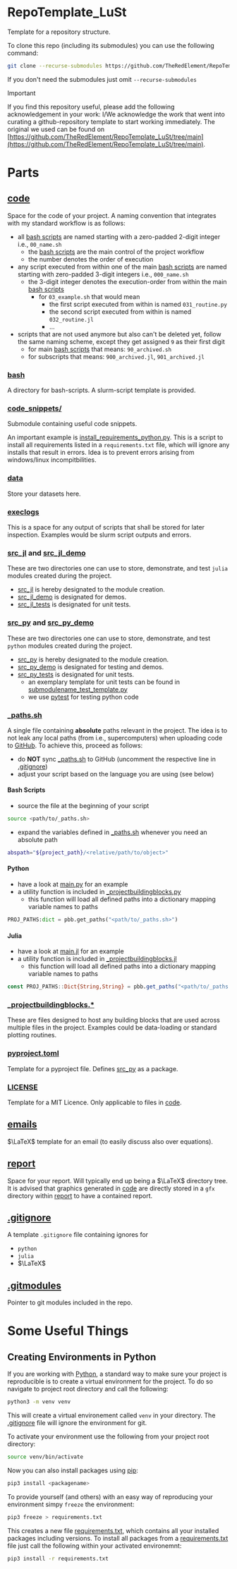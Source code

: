 # RepoTemplate_LuSt

Template for a repository structure.

To clone this repo (including its submodules) you can use the following command:
```bash
git clone --recurse-submodules https://github.com/TheRedElement/RepoTemplate_LuSt.git
```
If you don't need the submodules just omit `--recurse-submodules`

> [!IMPORTANT]  
> If you find this repository useful, please add the following acknowledgement in your work:
> I/We acknowledge the work that went into curating a github-repository template to start working immediately.
> The original we used can be found on [https://github.com/TheRedElement/RepoTemplate_LuSt/tree/main](https://github.com/TheRedElement/RepoTemplate_LuSt/tree/main).

# Parts

## [code](./code/)

Space for the code of your project.
A naming convention that integrates with my standard workflow is as follows:
* all [bash scripts](./code/bash/) are named starting with a zero-padded 2-digit integer i.e., `00_name.sh`
    * the [bash scripts](./code/bash/) are the main control of the project workflow
    * the number denotes the order of execution
* any script executed from within one of the main [bash scripts](./code/bash/) are named starting with zero-padded 3-digit integers i.e., `000_name.sh`
    * the 3-digit integer denotes the execution-order from within the main [bash scripts](./code/bash/)
        * for `03_example.sh` that would mean
            * the first script executed from within is named `031_routine.py`
            * the second script executed from within is named `032_routine.jl`
            * ...
* scripts that are not used anymore but also can't be deleted yet, follow the same naming scheme, except they get assigned `9` as their first digit
    * for main [bash scripts](./code/bash/) that means: `90_archived.sh`
    * for subscripts that means: `900_archived.jl`, `901_archived.jl`

### [bash](./code/bash/)

A directory for bash-scripts.
A slurm-script template is provided.


### [code_snippets/](./code/LuStCodeSnippets)

Submodule containing useful code snippets.

An important example is [install_requirements_python.py](./code/LuStCodeSnippets/install_requirements_python.py).
This is a script to install all requirements listed in a `requirements.txt` file, which will ignore any installs that result in errors.
Idea is to prevent errors arising from windows/linux incompitbilities.

### [data](./code/data/)

Store your datasets here.

### [execlogs](./code/execlogs/)

This is a space for any output of scripts that shall be stored for later inspection.
Examples would be slurm script outputs and errors.

### [src_jl](./code/src_jl) and [src_jl_demo](./code/src_jl_demo)

These are two directories one can use to store, demonstrate, and test `julia` modules created during the project.
* [src_jl](./code/src_jl) is hereby designated to the module creation.
* [src_jl_demo](./code/src_jl_demo) is designated for demos.
* [src_jl_tests](./code/src_jl_tests) is designated for unit tests.

### [src_py](./code/src_py/) and [src_py_demo](./code/src_py_demo/)

These are two directories one can use to store, demonstrate, and test `python` modules created during the project.
* [src_py](./code/src_py/) is hereby designated to the module creation.
* [src_py_demo](./code/src_py_demo/) is designated for testing and demos.
* [src_py_tests](./code/src_py_tests) is designated for unit tests.
    * an exemplary template for unit tests can be found in [submodulename_test_template.py](./code/src_py_tests/submodulename_test_template.py)
    * we use [pytest](https://docs.pytest.org/en/stable/) for testing python code

### [_paths.sh](./code/_paths.sh)

A single file containing **absolute** paths relevant in the project.
The idea is to not leak any local paths (from i.e., supercomputers) when uploading code to [GitHub](https://github.com).
To achieve this, proceed as follows:
* do **NOT** sync [_paths.sh](./code/_paths.sh) to GitHub (uncomment the respective line in [.gitignore](.gitignore))
* adjust your script based on the language you are using (see below)

#### Bash Scripts
* source the file at the beginning of your script
```bash
source <path/to/_paths.sh>
```
* expand the variables defined in [_paths.sh](./code/_paths.sh) whenever you need an absolute path
```bash
abspath="${project_path}/<relative/path/to/object>"
```

#### Python
* have a look at [main.py](./code/main.py) for an example
* a utility function is included in [_projectbuildingblocks.py](./code/_projectbuildingblocks.py)
    * this function will load all defined paths into a dictionary mapping variable names to paths
```python
PROJ_PATHS:dict = pbb.get_paths("<path/to/_paths.sh>")
```

#### Julia
* have a look at [main.jl](./code/main.jl) for an example
* a utility function is included in [_projectbuildingblocks.jl](./code/_projectbuildingblocks.jl)
    * this function will load all defined paths into a dictionary mapping variable names to paths
```julia
const PROJ_PATHS::Dict{String,String} = pbb.get_paths("<path/to/_paths.sh>")
```


### [_projectbuildingblocks.*](./code/_projectbuildingblocks.*)

These are files designed to host any building blocks that are used across multiple files in the project.
Examples could be data-loading or standard plotting routines.

### [pyproject.toml](./code/pyproject.toml)

Template for a pyproject file.
Defines [src_py](./code/src_py/) as a package.

### [LICENSE](./code/LICENSE)

Template for a MIT Licence.
Only applicable to files in [code](./code/).

## [emails](./emails/)

$\LaTeX$ template for an email (to easily discuss also over equations).

## [report](./report/)

Space for your report.
Will typically end up being a $\LaTeX$ directory tree.
It is advised that graphics generated in  [code](./code/) are directly stored in a `gfx` directory within [report](./report/) to have a contained report.

## [.gitignore](./.gitignore)

A template `.gitignore` file containing ignores for
* `python`
* `julia`
* $\LaTeX$

## [.gitmodules](./.gitmodules)

Pointer to git modules included in the repo.

# Some Useful Things

## Creating Environments in Python
If you are working with [Python](https://www.python.org/), a standard way to make sure your project is reproducible is to create a virtual environment for the project.
To do so navigate to project root directory and call the following:
```bash
python3 -m venv venv
```
This will create a virtual environement called `venv` in your directory.
The [.gitignore](./.gitignore) file will ignore the environment for git.

To activate your environment use the following from your project root directory:
```bash
source venv/bin/activate
```

Now you can also install packages using [pip](https://pypi.org/project/pip/):
```bash
pip3 install <packagename>
```

To provide yourself (and others) with an easy way of reproducing your environment simpy `freeze` the environment:
```bash
pip3 freeze > requirements.txt
```
This creates a new file [requirements.txt](./requirements.txt), which contains all your installed packages including versions.
To install all packages from a [requirements.txt](./requirements.txt) file just call the following within your activated environemnt:
```bash
pip3 install -r requirements.txt
```